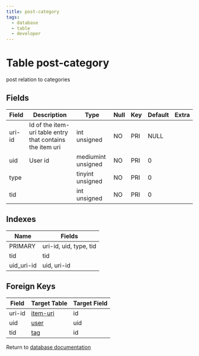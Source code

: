 ```yaml
---
title: post-category
tags:
  - database
  - table
  - developer
---
```

# Table post-category

post relation to categories

## Fields

| Field  | Description                                               | Type               | Null | Key | Default | Extra |
| ------ | --------------------------------------------------------- | ------------------ | ---- | --- | ------- | ----- |
| uri-id | Id of the item-uri table entry that contains the item uri | int unsigned       | NO   | PRI | NULL    |       |
| uid    | User id                                                   | mediumint unsigned | NO   | PRI | 0       |       |
| type   |                                                           | tinyint unsigned   | NO   | PRI | 0       |       |
| tid    |                                                           | int unsigned       | NO   | PRI | 0       |       |

## Indexes

| Name       | Fields                 |
| ---------- | ---------------------- |
| PRIMARY    | uri-id, uid, type, tid |
| tid        | tid                    |
| uid_uri-id | uid, uri-id            |

## Foreign Keys

| Field  | Target Table                 | Target Field |
| ------ | ---------------------------- | ------------ |
| uri-id | [item-uri](./db_item-uri.md) | id           |
| uid    | [user](./db_user.md)         | uid          |
| tid    | [tag](./db_tag.md)           | id           |

Return to [database documentation](./index.md)
